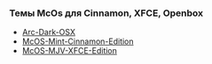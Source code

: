 ### Темы McOs для Cinnamon, XFCE, Openbox

* [Arc-Dark-OSX](https://github.com/Dr-Noob/Arc-Dark-OSX)
* [McOS-Mint-Cinnamon-Edition](https://github.com/paullinuxthemer/McOS-Mint-Cinnamon-Edition)
* [McOS-MJV-XFCE-Edition](https://github.com/paullinuxthemer/McOS-MJV-XFCE-Edition)
  
